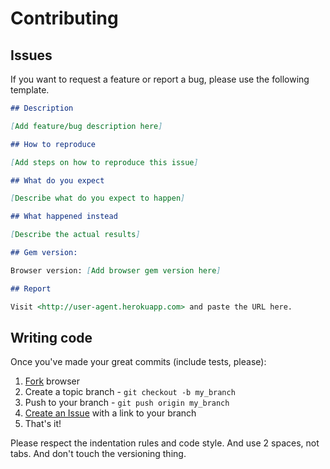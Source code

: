 # Contributing

## Issues

If you want to request a feature or report a bug, please use the following template.

```markdown
## Description

[Add feature/bug description here]

## How to reproduce

[Add steps on how to reproduce this issue]

## What do you expect

[Describe what do you expect to happen]

## What happened instead

[Describe the actual results]

## Gem version:

Browser version: [Add browser gem version here]

## Report

Visit <http://user-agent.herokuapp.com> and paste the URL here.
```

## Writing code

Once you've made your great commits (include tests, please):

1. [Fork](http://help.github.com/forking/) browser
2. Create a topic branch - `git checkout -b my_branch`
3. Push to your branch - `git push origin my_branch`
4. [Create an Issue](http://github.com/emaiax/deckbrew-api/issues) with a link to your branch
5. That's it!

Please respect the indentation rules and code style.
And use 2 spaces, not tabs. And don't touch the versioning thing.
